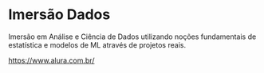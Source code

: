 # Imersão Dados

Imersão em Análise e Ciência de Dados utilizando noções fundamentais de estatística e modelos de ML através de projetos reais.

https://www.alura.com.br/
